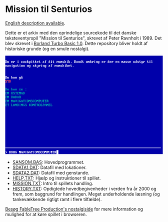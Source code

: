 # Mission til Senturios
[English description available](README-EN.md).

Dette er et arkiv med den oprindelige sourcekode til det danske teksteventyrspil "Mission til Senturios", skrevet af Peter Ravnholt i 1989. Det blev skrevet i [Borland Turbo Basic 1.0](https://www.abandonwaredos.com/abandonware-game.php?abandonware=Borland+Turbo+Basic+1.0&gid=2602). Dette repository bliver holdt af historiske grunde (og en smule nostalgi).

![Screendump fra spillet](sansom.png "Screendump fra spillet")

* [SANSOM.BAS](SANSOM.BAS): Hovedprogrammet.
* [SDATA1.DAT](SDATA1.DAT): Datafil med lokationer.
* [SDATA2.DAT](SDATA2.DAT): Datafil med genstande.
* [HELP.TXT](HELP.TXT): Hjælp og instruktioner til spillet.
* [MISSION.TXT](MISSION.TXT): Intro til spillets handling.
* [HISTORY.TXT](HISTORY.TXT): Opdigtede hovedbegivenheder i verden fra år 2000 og frem, som baggrund for handlingen. Meget underholdende læsning (og tankevækkende rigtigt ramt i flere tilfælde).

[Besøg FableTree Production's nostalgiside](https://fabletreeproductions.dk/da/nostalgia) for mere information og mulighed for at køre spillet i browseren.